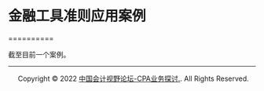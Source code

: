 ﻿# 金融工具准则应用案例
==========

  

截至目前一个案例。

* * *

     Copyright © 2022 [中国会计视野论坛-CPA业务探讨.](https://bbs.esnai.com/thread-5354530-1-3.html). All Rights Reserved.